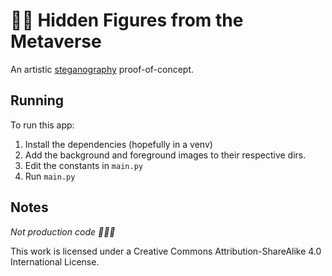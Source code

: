 # 💾✨ Hidden Figures from the Metaverse

An artistic [steganography](https://en.wikipedia.org/wiki/Steganography) proof-of-concept.

## Running

To run this app:

1. Install the dependencies (hopefully in a venv)
2. Add the background and foreground images to their respective dirs.
3. Edit the constants in `main.py`
4. Run `main.py`


## Notes
*Not production code 🤷🏻‍♀️*

This work is licensed under a Creative Commons Attribution-ShareAlike 4.0 International License.
